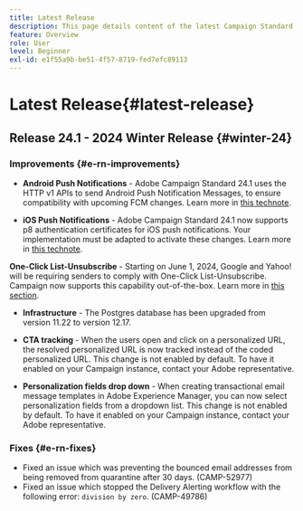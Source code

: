 ```yaml
---
title: Latest Release
description: This page details content of the latest Campaign Standard release
feature: Overview
role: User
level: Beginner
exl-id: e1f55a9b-be51-4f57-8719-fed7efc89113
---
```


# Latest Release{#latest-release}

<!--
![Control Panel](assets/do-not-localize/cp-icon.png) **New Control Panel release**. [Learn more](https://experienceleague.adobe.com/docs/control-panel/using/release-notes.html){target="_blank"}.-->

## Release 24.1 - 2024 Winter Release {#winter-24}

### Improvements {#e-rn-improvements}

* **Android Push Notifications** - Adobe Campaign Standard 24.1 uses the HTTP v1 APIs to send Android Push Notification Messages, to ensure compatibility with upcoming FCM changes. Learn more in [this technote](../../administration/using/push-technote.md).

* **iOS Push Notifications** - Adobe Campaign Standard 24.1 now supports p8 authentication certificates for iOS push notifications. Your implementation must be adapted to activate these changes. Learn more in [this technote](../../administration/using/push-technote.md). 

**One-Click List-Unsubscribe** - Starting on June 1, 2024, Google and Yahoo! will be requiring senders to comply with One-Click List-Unsubscribe. Campaign now supports this capability out-of-the-box. Learn more in [this section](../../administration/using/configuring-email-channel.md#list-of-email-smtp-parameters).

* **Infrastructure** - The Postgres database has been upgraded from version 11.22 to version 12.17.

* **CTA tracking** - When the users open and click on a personalized URL, the resolved personalized URL is now tracked instead of the coded personalized URL. This change is not enabled by default. To have it enabled on your Campaign instance, contact your Adobe representative.

* **Personalization fields drop down** - When creating transactional email message templates in Adobe Experience Manager, you can now select personalization fields from a dropdown list. This change is not enabled by default. To have it enabled on your Campaign instance, contact your Adobe representative.

### Fixes {#e-rn-fixes}

* Fixed an issue which was preventing the bounced email addresses from being removed from quarantine after 30 days. (CAMP-52977)
* Fixed an issue which stopped the Delivery Alerting workflow with the following error: `division by zero`. (CAMP-49786)

